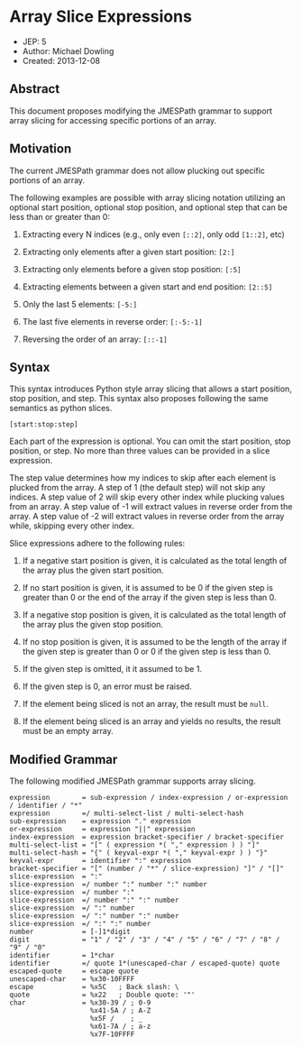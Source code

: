 # Array Slice Expressions

- JEP: 5
- Author: Michael Dowling
- Created: 2013-12-08

## Abstract

This document proposes modifying the JMESPath grammar to support array slicing
for accessing specific portions of an array.

## Motivation

The current JMESPath grammar does not allow plucking out specific portions of
an array.

The following examples are possible with array slicing notation utilizing an
optional start position, optional stop position, and optional step that can be
less than or greater than 0:


1. Extracting every N indices (e.g., only even `[::2]`, only odd `[1::2]`,
etc)


2. Extracting only elements after a given start position: `[2:]`


3. Extracting only elements before a given stop position: `[:5]`


4. Extracting elements between a given start and end position: `[2::5]`


5. Only the last 5 elements: `[-5:]`


6. The last five elements in reverse order: `[:-5:-1]`


7. Reversing the order of an array: `[::-1]`

## Syntax

This syntax introduces Python style array slicing that allows a start position,
stop position, and step.  This syntax also proposes following the same
semantics as python slices.

```
[start:stop:step]
```

Each part of the expression is optional. You can omit the start position, stop
position, or step. No more than three values can be provided in a slice
expression.

The step value determines how my indices to skip after each element is plucked
from the array. A step of 1 (the default step) will not skip any indices. A
step value of 2 will skip every other index while plucking values from an
array. A step value of -1 will extract values in reverse order from the array.
A step value of -2 will extract values in reverse order from the array while,
skipping every other index.

Slice expressions adhere to the following rules:


1. If a negative start position is given, it is calculated as the total length
of the array plus the given start position.


2. If no start position is given, it is assumed to be 0 if the given step is
greater than 0 or the end of the array if the given step is less than 0.


3. If a negative stop position is given, it is calculated as the total length
of the array plus the given stop position.


4. If no stop position is given, it is assumed to be the length of the array if
the given step is greater than 0 or 0 if the given step is less than 0.


5. If the given step is omitted, it it assumed to be 1.


6. If the given step is 0, an error must be raised.


7. If the element being sliced is not an array, the result must be `null`.


8. If the element being sliced is an array and yields no results, the result
must be an empty array.

## Modified Grammar

The following modified JMESPath grammar supports array slicing.

```
expression        = sub-expression / index-expression / or-expression / identifier / "*"
expression        =/ multi-select-list / multi-select-hash
sub-expression    = expression "." expression
or-expression     = expression "||" expression
index-expression  = expression bracket-specifier / bracket-specifier
multi-select-list = "[" ( expression *( "," expression ) ) "]"
multi-select-hash = "{" ( keyval-expr *( "," keyval-expr ) ) "}"
keyval-expr       = identifier ":" expression
bracket-specifier = "[" (number / "*" / slice-expression) "]" / "[]"
slice-expression  = ":"
slice-expression  =/ number ":" number ":" number
slice-expression  =/ number ":"
slice-expression  =/ number ":" ":" number
slice-expression  =/ ":" number
slice-expression  =/ ":" number ":" number
slice-expression  =/ ":" ":" number
number            = [-]1*digit
digit             = "1" / "2" / "3" / "4" / "5" / "6" / "7" / "8" / "9" / "0"
identifier        = 1*char
identifier        =/ quote 1*(unescaped-char / escaped-quote) quote
escaped-quote     = escape quote
unescaped-char    = %x30-10FFFF
escape            = %x5C   ; Back slash: \
quote             = %x22   ; Double quote: '"'
char              = %x30-39 / ; 0-9
                    %x41-5A / ; A-Z
                    %x5F /    ; _
                    %x61-7A / ; a-z
                    %x7F-10FFFF
```

